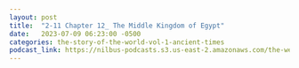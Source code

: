```yaml
---
layout: post
title:  "2-11 Chapter 12_ The Middle Kingdom of Egypt"
date:   2023-07-09 06:23:00 -0500
categories: the-story-of-the-world-vol-1-ancient-times
podcast_link: https://nilbus-podcasts.s3.us-east-2.amazonaws.com/the-well-trained-mind/The%20Story%20of%20the%20World%20Vol.%201%20Ancient%20Times/2-11%20Chapter%2012_%20The%20Middle%20Kingdom%20of%20Egypt.mp3
---
```

